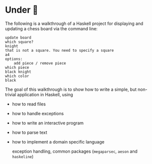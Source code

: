 # Under :construction:

The following is a walkthrough of a Haskell project for displaying and updating a chess board via the command line:

```
update board
which square?
knight
that is not a square. You need to specify a square
a4
options:
    add piece / remove piece
which piece
black knight
which color 
black
```

The goal of this walkthrough is to show how to write a simple, but non-trivial application in Haskell, using 

- how to read files
- how to handle exceptions
- how to write an interactive program
- how to parse text
- how to implement a domain specific language


    exception handling, common packages (`megaparsec`, `aeson` and `haskeline`)